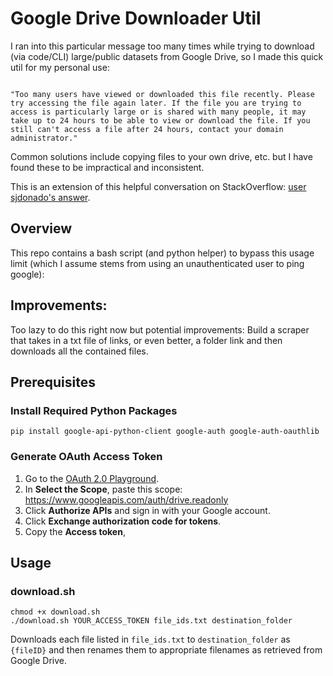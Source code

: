 # Google Drive Downloader Util

I ran into this particular message too many times while trying to download (via code/CLI) large/public datasets from Google Drive, so I made this quick util for my personal use:

```

"Too many users have viewed or downloaded this file recently. Please try accessing the file again later. If the file you are trying to access is particularly large or is shared with many people, it may take up to 24 hours to be able to view or download the file. If you still can't access a file after 24 hours, contact your domain administrator."

```

Common solutions include copying files to your own drive, etc. but I have found these to be impractical and inconsistent.

This is an extension of this helpful conversation on StackOverflow: [user sjdonado's answer](https://stackoverflow.com/a/67550427).

## Overview
This repo contains a bash script (and python helper) to bypass this usage limit (which I assume stems from using an unauthenticated user to ping google):


## Improvements:

Too lazy to do this right now but potential improvements:
Build a scraper that takes in a txt file of links, or even better, a folder link and then downloads all the contained files.

## Prerequisites

### Install Required Python Packages
```
pip install google-api-python-client google-auth google-auth-oauthlib
```

### Generate OAuth Access Token
1. Go to the [OAuth 2.0 Playground](https://developers.google.com/oauthplayground/).
2. In **Select the Scope**, paste this scope: https://www.googleapis.com/auth/drive.readonly
3. Click **Authorize APIs** and sign in with your Google account.
4. Click **Exchange authorization code for tokens**.
5. Copy the **Access token**,

## Usage

### download.sh

```
chmod +x download.sh
./download.sh YOUR_ACCESS_TOKEN file_ids.txt destination_folder
```

Downloads each file listed in `file_ids.txt` to `destination_folder` as `{fileID}` and then renames them to appropriate filenames as retrieved from Google Drive.






